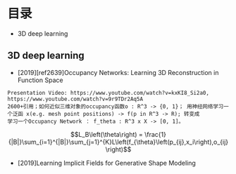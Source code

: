 # 目录
- 3D deep learning
## 3D deep learning
- [2019][ref2639]Occupancy Networks: Learning 3D Reconstruction in Function Space
```
Presentation Video: https://www.youtube.com/watch?v=kxKI8_Si2a0, https://www.youtube.com/watch?v=9r9TDr2Aq5A
2600+引用；如何近似三维对象的occupancy函数o : R^3 -> {0, 1}； 用神经网络学习一个泛函 x(e.g. mesh point positions) -> f(p in R^3 -> R); 转变成
学习一个Occupancy Network ： f_theta : R^3 x X -> [0, 1]。
```
$$L_B\left(\theta\right) = \frac{1}{|B|}\sum_{i=1}^{|B|}\sum_{j=1}^{K}L\left(f_{\theta}\left(p_{ij},x_i\right),o_{ij}\right)$$

- [2019]Learning Implicit Fields for Generative Shape Modeling
